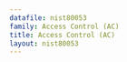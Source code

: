 ```yaml
---
datafile: nist80053
family: Access Control (AC)
title: Access Control (AC)
layout: nist80053
---
```

